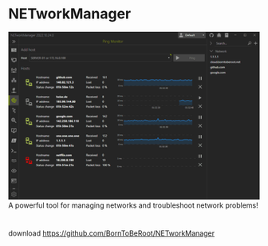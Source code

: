 # NETworkManager
![97e1c4fc6c70223fde51fcbe6618adc7.png](../../../_resources/97e1c4fc6c70223fde51fcbe6618adc7.png)
A powerful tool for managing networks and troubleshoot network problems!
#
download
https://github.com/BornToBeRoot/NETworkManager